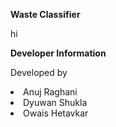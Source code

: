 **Waste Classifier**
<p>
 hi
<p>  

**Developer Information**
<p>Developed by
  <li>Anuj Raghani</li>
  <li>Dyuwan Shukla</li>
  <li>Owais Hetavkar</li>

